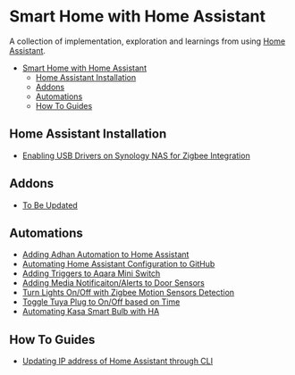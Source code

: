 # Smart Home with Home Assistant
A collection of implementation, exploration and learnings from using [Home Assistant](https://www.home-assistant.io/). 

- [Smart Home with Home Assistant](#smart-home-with-home-assistant)
  - [Home Assistant Installation](#home-assistant-installation)
  - [Addons](#addons)
  - [Automations](#automations)
  - [How To Guides](#how-to-guides)

## Home Assistant Installation
  - [Enabling USB Drivers on Synology NAS for Zigbee Integration](/ha-installations/enabling-usbdrivers-in-synologynas-zigbee-integration.md)

## Addons
  - [To Be Updated]()

## Automations
- [Adding Adhan Automation to Home Assistant](/automations/adhan-automation-update.md)
- [Automating Home Assistant Configuration to GitHub](/automations/automating-homeassistant-configs-to-github.md)
- [Adding Triggers to Aqara Mini Switch](/automations/aqara-miniswitch-events.md)
- [Adding Media Notificaiton/Alerts to Door Sensors](/automations/zigbee-doorsensor-notifications.md)
- [Turn Lights On/Off with Zigbee Motion Sensors Detection](/automations/zigbee-motionsensor-triggerandaction.md)
- [Toggle Tuya Plug to On/Off based on Time](/automations/tuya-plug-timebasedroutine-automation.md)
- [Automating Kasa Smart Bulb with HA](/automations/kasa-smartbulb-automation.md)
## How To Guides
 - [Updating IP address of Home Assistant through CLI](/how-to-guides/updating-homeassistant-ip-using-cli.md)
 
